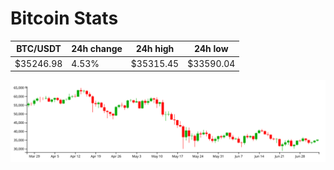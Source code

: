 # Bitcoin Stats

BTC/USDT|24h change|24h high|24h low|
|---|---|---|---|
|$35246.98|4.53%|$35315.45|$33590.04|

<img src="./chart.svg">
